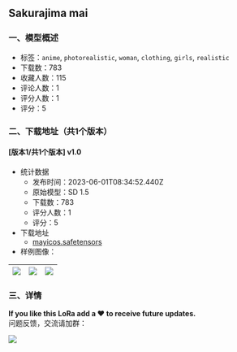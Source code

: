 ## Sakurajima mai
### 一、模型概述

- 标签：`anime`, `photorealistic`, `woman`, `clothing`, `girls`, `realistic`
- 下载数：783
- 收藏人数：115
- 评论人数：1
- 评分人数：1
- 评分：5

### 二、下载地址（共1个版本）

#### [版本1/共1个版本] v1.0

- 统计数据
  - 发布时间：2023-06-01T08:34:52.440Z
  - 原始模型：SD 1.5
  - 下载数：783
  - 评分人数：1
  - 评分：5
- 下载地址
  - [mayicos.safetensors](https://civitai.com/api/download/models/86825)
- 样例图像：

| <img src="https://image.civitai.com/xG1nkqKTMzGDvpLrqFT7WA/e957e180-7fc8-4a9b-8f17-a131258d825f/width=450/990890.jpeg" /> | <img src="https://image.civitai.com/xG1nkqKTMzGDvpLrqFT7WA/b880ce6c-43f8-411f-a410-84bc2f9c8445/width=450/990482.jpeg" /> | <img src="https://image.civitai.com/xG1nkqKTMzGDvpLrqFT7WA/b4064b10-fa8b-45a5-8159-0f2014d3535c/width=450/990481.jpeg" /> |
| ---- | ---- | ---- |


### 三、详情
<p><strong><span>If you like this LoRa add a ❤️ to receive future updates.</span></strong><span><br />问题反馈，交流请加群：</span></p><p><span><img src="https://image.civitai.com/xG1nkqKTMzGDvpLrqFT7WA/27a3947e-52cb-4a67-be77-11cd17d54146/width=525/27a3947e-52cb-4a67-be77-11cd17d54146.jpeg" /></span></p>